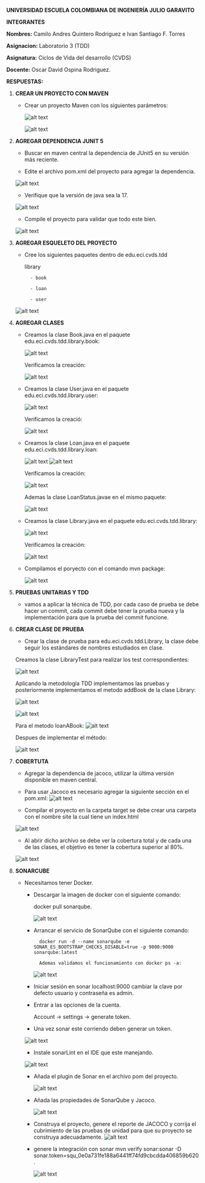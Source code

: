 **UNIVERSIDAD ESCUELA COLOMBIANA DE INGENIERÍA JULIO GARAVITO**

**INTEGRANTES**

**Nombres:** Camilo Andres Quintero Rodriguez e Ivan Santiago F. Torres

**Asignacion:** Laboratorio 3 (TDD)

**Asignatura:** Ciclos de Vida del desarrollo (CVDS)

**Docente:** Oscar David Ospina Rodriguez.

**RESPUESTAS:**

1. **CREAR UN PROYECTO CON MAVEN**
    - Crear un proyecto Maven con los siguientes parámetros:

        ![alt text](/Resources/image12.png)

        ![alt text](/Resources/image.png)

2. **AGREGAR DEPENDENCIA JUNIT 5**
    - Buscar en maven central la dependencia de JUnit5 en su versión más reciente.

    - Edite el archivo pom.xml del proyecto para agregar la dependencia.

    ![alt text](/Resources/image1.png)

    - Verifique que la versión de java sea la 17.

    ![alt text](/Resources/image2.png)

    - Compile el proyecto para validar que todo este bien.

    ![alt text](/Resources/image4.png)



3. **AGREGAR ESQUELETO DEL PROYECTO**
    - Cree los siguientes paquetes dentro de edu.eci.cvds.tdd

        library

            - book

            - loan

            - user

    ![alt text](/Resources/image5.png)


4. **AGREGAR CLASES**
    - Creamos la clase Book.java en el paquete edu.eci.cvds.tdd.library.book:

        ![alt text](/Resources/image14.png)

        Verificamos la creación:

       ![alt text](/Resources/image6.png)

    - Creamos la clase User.java en el paquete edu.eci.cvds.tdd.library.user:

        ![alt text](/Resources/image20.png)

        Verificamos la creació:

      ![alt text](/Resources/image7.png)

    - Creamos la clase Loan.java en el paquete edu.eci.cvds.tdd.library.loan:

        ![alt text](/Resources/image15.png)
        ![alt text](/Resources/image17.png)

        Verificamos la creación:

        ![alt text](/Resources/image8.png)

        Ademas la clase LoanStatus.javae en el mismo paquete:

        ![alt text](/Resources/image9.png)

    - Creamos la clase Library.java en el paquete edu.eci.cvds.tdd.library:

        ![alt text](/Resources/image16.png)

        Verificamos la creación:

        ![alt text](/Resources/image10.png)

   -  Compilamos el poryecto con el comando mvn package:

        ![alt text](/Resources/image11.png)


5. **PRUEBAS UNITARIAS Y TDD**
    -  vamos a aplicar la técnica de TDD, por cada caso de prueba se debe hacer un commit, cada commit debe tener la prueba nueva y la implementación para que la prueba del commit funcione.

6. **CREAR CLASE DE PRUEBA**
    - Crear la clase de prueba para edu.eci.cvds.tdd.Library, la clase debe seguir los estándares de nombres estudiados en clase.

    Creamos la clase LibraryTest para realizar los test correspondientes:
    
    ![alt text](/Resources/r/image-1.png)

    Aplicando la metodología TDD implementamos las pruebas y posteriormente implementamos el metodo addBook de la clase Library:

    ![alt text](Resources/r/image-2.png)


    ![alt text](Resources/r/image.png)

    Para el metodo loanABook:
    ![alt text](Resources/r/image-3.png)

    Despues de implementar el método:

    ![alt text](Resources/r/image-4.png)
    

7. **COBERTUTA**
    - Agregar la dependencia de jacoco, utilizar la última versión disponible en maven central.

    - Para usar Jacoco es necesario agregar la siguiente sección en el pom.xml:
    ![alt text](Resources/image13.png)

    - Compilar el proyecto en la carpeta target se debe crear una carpeta con el nombre site la cual tiene un index.html

    ![alt text](Resources/r/image-5.png)
    
    

    - Al abrir dicho archivo se debe ver la cobertura total y de cada una de las clases, el objetivo es tener la cobertura superior al 80%.

    ![alt text](Resources/r/image-6.png)

    
7. **SONARCUBE**
    - Necesitamos tener Docker.
        - Descargar la imagen de docker con el siguiente comando:
        
             docker pull sonarqube.

            ![alt text](Resources/r/image-11.png)

        - Arrancar el servicio de SonarQube con el siguiente comando:

                docker run -d --name sonarqube -e SONAR_ES_BOOTSTRAP_CHECKS_DISABLE=true -p 9000:9000 sonarqube:latest

                Ademas validamos el funcionamiento con docker ps -a:
        
            ![alt text](Resources/r/image-12.png)

        


        
        - Iniciar sesión en sonar localhost:9000 cambiar la clave por defecto usuario y contraseña es admin.

        - Entrar a las opciones de la cuenta.
        
            Account -> settings -> generate token.

        - Una vez sonar este corriendo deben generar un token.

        ![alt text](Resources/r/image-10.png)

        - Instale sonarLint en el IDE que este manejando.

        ![alt text](Resources/r/image-9.png)

        - Añada el plugin de Sonar en el archivo pom del proyecto.

            ![alt text](/Resources/image18.png)
        
        - Añada las propiedades de SonarQube y Jacoco. 

            ![alt text](/Resources/image19.png)
        
        - Construya el proyecto, genere el reporte de JACOCO y corrija el cubrimiento de las pruebas de unidad para que su proyecto se construya adecuadamente.
        ![alt text](Resources/r/image-8.png)
        - genere la integración con sonar mvn verify sonar:sonar -D sonar.token=squ_0e0a731fe188a6441ff74fd9cbcdda406859b620.

            ![alt text](Resources/r/image-7.png)



